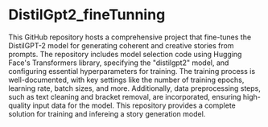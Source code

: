 # DistilGpt2_fineTunning

  This GitHub repository hosts a comprehensive project that fine-tunes the DistilGPT-2 model for generating coherent and creative stories from prompts. The repository includes model selection code using Hugging Face's Transformers library, specifying the "distilgpt2" model, and configuring essential hyperparameters for training. 
  The training process is well-documented, with key settings like the number of training epochs, learning rate, batch sizes, and more. Additionally, data preprocessing steps, such as text cleaning and bracket removal, are incorporated, ensuring high-quality input data for the model. 
  This repository provides a complete solution for training and infereing a story generation model.
